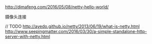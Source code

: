 http://dimafeng.com/2016/05/08/netty-hello-world/

摄像头连接

// TODO
http://ayedo.github.io/netty/2013/06/19/what-is-netty.html
http://www.seepingmatter.com/2016/03/30/a-simple-standalone-http-server-with-netty.html